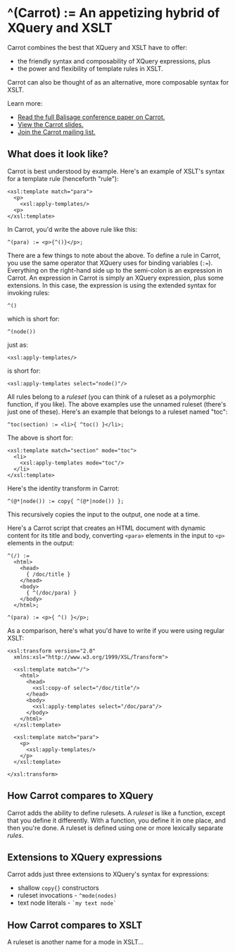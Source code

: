 ^(Carrot) := An appetizing hybrid of XQuery and XSLT
====================================================

Carrot combines the best that XQuery and XSLT have to offer:

  * the friendly syntax and composability of XQuery expressions, plus
  * the power and flexibility of template rules in XSLT.
  
Carrot can also be thought of as an alternative, more composable syntax
for XSLT.

Learn more:

  * [Read the full Balisage conference paper on Carrot.](http://www.balisage.net/Proceedings/vol7/html/Lenz01/BalisageVol7-Lenz01.html)
  * [View the Carrot slides.](http://www.slideshare.net/evanlenz/carrot-an-appetizing-hybrid-of-xquery-and-xslt)
  * [Join the Carrot mailing list.](http://groups.google.com/group/carrot-xml)

What does it look like?
-----------------------

Carrot is best understood by example. Here's an example of XSLT's
syntax for a template rule (henceforth "rule"):

    <xsl:template match="para">
      <p>
        <xsl:apply-templates/>
      <p>
    </xsl:template>

In Carrot, you'd write the above rule like this:

    ^(para) := <p>{^()}</p>;

There are a few things to note about the above. To define a rule in Carrot,
you use the same operator that XQuery uses for binding variables (`:=`).
Everything on the right-hand side up to the semi-colon is an expression in
Carrot. An expression in Carrot is simply an XQuery expression, plus some
extensions. In this case, the expression is using the extended syntax for
invoking rules:

    ^()

which is short for:

    ^(node())

just as:

    <xsl:apply-templates/>

is short for:

    <xsl:apply-templates select="node()"/>

All rules belong to a *ruleset* (you can think of a ruleset as a polymorphic
function, if you like). The above examples use the unnamed ruleset (there's just
one of these). Here's an example that belongs to a ruleset named "toc":

    ^toc(section) := <li>{ ^toc() }</li>;

The above is short for:

    <xsl:template match="section" mode="toc">
      <li>
        <xsl:apply-templates mode="toc"/>
      </li>
    </xsl:template>

Here's the identity transform in Carrot:

    ^(@*|node()) := copy{ ^(@*|node()) };

This recursively copies the input to the output, one node at a time.

Here's a Carrot script that creates
an HTML document with dynamic content for its title and body, converting
`<para>` elements in the input to `<p>` elements in the output:

    ^(/) :=
      <html>
        <head>
          { /doc/title }
        </head>
        <body>
          { ^(/doc/para) }
        </body>
      </html>;

    ^(para) := <p>{ ^() }</p>;

As a comparison, here's what you'd have to write if you were using regular
XSLT:

    <xsl:transform version="2.0"
      xmlns:xsl="http://www.w3.org/1999/XSL/Transform">

      <xsl:template match="/">
        <html>
          <head>
            <xsl:copy-of select="/doc/title"/>
          </head>
          <body>
            <xsl:apply-templates select="/doc/para"/>
          </body>
        </html>
      </xsl:template>

      <xsl:template match="para">
        <p>
          <xsl:apply-templates/>
        </p>
      </xsl:template>

    </xsl:transform>



How Carrot compares to XQuery
-----------------------------

Carrot adds the ability to define rulesets. A *ruleset* is like a function, except
that you define it differently. With a function, you define it in one place, and 
then you're done. A ruleset is defined using one or more lexically separate *rules*.

Extensions to XQuery expressions
--------------------------------

Carrot adds just three extensions to XQuery's syntax for expressions:

  * shallow `copy{}` constructors
  * ruleset invocations - `^mode(nodes)`
  * text node literals - `` `my text node` ``


How Carrot compares to XSLT
---------------------------

A ruleset is another name for a mode in XSLT...


